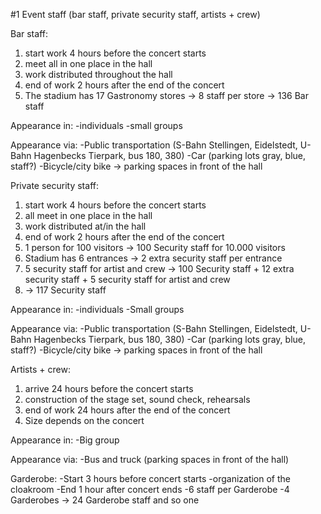 #1 Event staff (bar staff, private security staff, artists + crew)

Bar staff:
1. start work 4 hours before the concert starts
2. meet all in one place in the hall
3. work distributed throughout the hall
4. end of work 2 hours after the end of the concert
5. The stadium has 17 Gastronomy stores -> 8 staff per store
-> 136 Bar staff

Appearance in:
-individuals
-small groups

Appearance via:
-Public transportation (S-Bahn Stellingen, Eidelstedt, U-Bahn Hagenbecks Tierpark, bus 180, 380)
-Car (parking lots gray, blue, staff?)
-Bicycle/city bike -> parking spaces in front of the hall


Private security staff:
1. start work 4 hours before the concert starts
2. all meet in one place in the hall
3. work distributed at/in the hall
4. end of work 2 hours after the end of the concert
5. 1 person for 100 visitors -> 100 Security staff for 10.000 visitors
6. Stadium has 6 entrances -> 2 extra security staff per entrance
7. 5 security staff for artist and crew
-> 100 Security staff + 12 extra security staff + 5 security staff for artist and crew
8. -> 117 Security staff

Appearance in:
-individuals
-Small groups

Appearance via:
-Public transportation (S-Bahn Stellingen, Eidelstedt, U-Bahn Hagenbecks Tierpark, bus 180, 380)
-Car (parking lots gray, blue, staff?)
-Bicycle/city bike -> parking spaces in front of the hall


Artists + crew:
1. arrive 24 hours before the concert starts
2. construction of the stage set, sound check, rehearsals
3. end of work 24 hours after the end of the concert
4. Size depends on the concert


Appearance in:
-Big group

Appearance via:
-Bus and truck (parking spaces in front of the hall)

Garderobe:
-Start 3 hours before concert starts
-organization of the cloakroom
-End 1 hour after concert ends
-6 staff per Garderobe
-4 Garderobes
-> 24 Garderobe staff and so one
